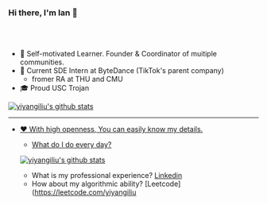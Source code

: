 ### Hi there, I'm Ian 👋

<br />
<br />

 - 📌 Self-motivated Learner. Founder & Coordinator of muitiple communities.
 - 👔 Current SDE Intern at ByteDance (TikTok's parent company)
    - fromer RA at THU and CMU
 - 🎓 Proud USC Trojan
 

<a href="https://github.com/yiyangiliu">
  <img align="center" src="https://github-readme-stats.vercel.app/api?username=yiyangiliu&show_icons=true&include_all_commits=true&theme=material-palenight" alt="yiyangiliu's github stats" />

----

 - ❤ With high openness, You can easily know my details.
   - What do I do every day? 
   
   [![yiyangiliu's github stats](https://github-readme-stats.vercel.app/api/pin/?username=yiyangiliu&repo=RescueTime-Record)](https://github.com/yiyangiliu/RescueTime-Record)
   - What is my professional experience? [Linkedin](https://www.linkedin.com/in/yiyangiliu)
   - How about my algorithmic ability? [Leetcode](https://leetcode.com/yiyangiliu

<!--
**yiyangiliu/yiyangiliu** is a ✨ _special_ ✨ repository because its `README.md` (this file) appears on your GitHub profile.

Here are some ideas to get you started:

- 🔭 I’m currently working on ...
- 🌱 I’m currently learning ...
- 👯 I’m looking to collaborate on ...
- 🤔 I’m looking for help with ...
- 💬 Ask me about ...
- 📫 How to reach me: ...
- 😄 Pronouns: ...
- ⚡ Fun fact: ...
-->
